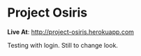 
Project Osiris
=======================

**Live At**: http://project-osiris.herokuapp.com

Testing with login. Still to change look.

